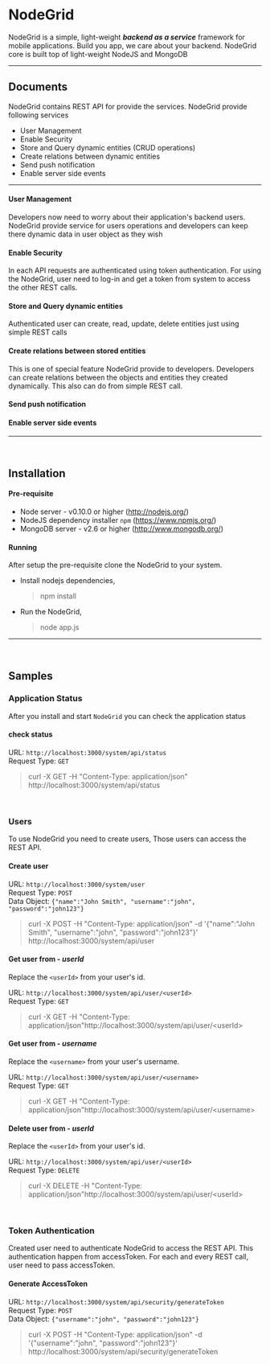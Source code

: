 # NodeGrid

NodeGrid is a simple, light-weight ***backend as a service*** framework for mobile applications. Build you app, we care about your backend. NodeGrid core is built top of light-weight NodeJS and MongoDB 

----------

## Documents

NodeGrid contains REST API for provide the services. NodeGrid provide following services

- User Management
- Enable Security
- Store and Query dynamic entities (CRUD operations)
- Create relations between dynamic entities
- Send push notification
- Enable server side events

-----------
#### **User Management**
Developers now need to worry about their application's backend users. NodeGrid provide service for users operations and developers can keep there dynamic data in user object as they wish 

#### **Enable Security**
In each API requests are authenticated using token authentication. For using the NodeGrid, user need to log-in and get a token from system to access the  other REST calls.

#### **Store and Query dynamic entities**
Authenticated user can create, read, update, delete entities just using simple REST calls

#### **Create relations between stored entities**
This is one of special feature NodeGrid provide to developers. Developers can create relations between the objects and entities they created dynamically. This also can do from simple REST call.

#### **Send push notification**

#### **Enable server side events**


-----------

<br/>

## Installation

#### **Pre-requisite**

 * Node server - v0.10.0 or higher
	(http://nodejs.org/)
 * NodeJS dependency installer `npm`
	(https://www.npmjs.org/) 
 * MongoDB server - v2.6 or higher
	(http://www.mongodb.org/)

#### **Running**

After setup the pre-requisite clone the NodeGrid to your system.

 * Install nodejs dependencies,

	> npm install

 * Run the NodeGrid,

	> node app.js


----------

<br/>

## Samples

### Application Status

After you install and start `NodeGrid` you can check the application status

#### **check status**

URL: `http://localhost:3000/system/api/status`
<br/>Request Type: `GET`

> curl -X GET -H "Content-Type: application/json" http://localhost:3000/system/api/status

<br/>

### Users

To use NodeGrid you need to create users, Those users can access the REST API.

#### **Create user**

URL: `http://localhost:3000/system/user`
<br/>Request Type: `POST`
<br/>Data Object: `{"name":"John Smith", "username":"john", "password":"john123"}`

> curl -X POST -H "Content-Type: application/json" -d '{"name":"John Smith", "username":"john", "password":"john123"}' http://localhost:3000/system/api/user

#### **Get user from** - *userId*

Replace the `<userId>` from your user's id.

URL: `http://localhost:3000/system/api/user/<userId>`
<br/>Request Type: `GET`

> curl -X GET -H "Content-Type: application/json"http://localhost:3000/system/api/user/\<userId\>

#### **Get user from** - *username*

Replace the `<username>` from your user's username.

URL: `http://localhost:3000/system/api/user/<username>`
<br/>Request Type: `GET`

> curl -X GET -H "Content-Type: application/json"http://localhost:3000/system/api/user/\<username\>

#### **Delete user from** - *userId*

Replace the `<userId>` from your user's id.

URL: `http://localhost:3000/system/api/user/<userId>`
<br/>Request Type: `DELETE`

> curl -X DELETE -H "Content-Type: application/json"http://localhost:3000/system/api/user/\<userId\>

<br/>

### Token Authentication

Created user need to authenticate NodeGrid to access the REST API. This authentication happen from accessToken. For each and every REST call, user need to pass accessToken.

#### **Generate AccessToken**

URL: `http://localhost:3000/system/api/security/generateToken`
<br/>Request Type: `POST`
<br/>Data Object: `{"username":"john", "password":"john123"}`

> curl -X POST -H "Content-Type: application/json" -d '{"username":"john", "password":"john123"}' http://localhost:3000/system/api/security/generateToken